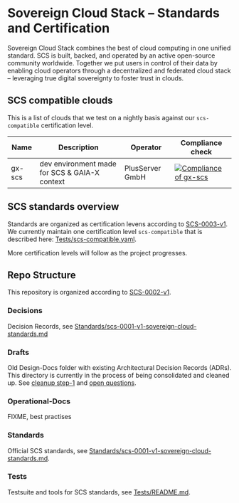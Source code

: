 # Sovereign Cloud Stack – Standards and Certification

Sovereign Cloud Stack combines the best of cloud computing in one unified standard. SCS is built, backed, and operated by an active open-source community worldwide. Together we put users in control of their data by enabling cloud operators through a decentralized and federated cloud stack – leveraging true digital sovereignty to foster trust in clouds.

## SCS compatible clouds

This is a list of clouds that we test on a nightly basis against our `scs-compatible` certification level.

| Name | Description | Operator | Compliance check |
| ---- | ----------- | -------- | ---------- |
| gx-scs | dev environment made for SCS & GAIA-X context | PlusServer GmbH | [![Compliance of gx-scs](https://github.com/SovereignCloudStack/standards/actions/workflows/check-gx-scs.yml/badge.svg)](https://github.com/SovereignCloudStack/standards/actions/workflows/check-gx-scs.yml) |

## SCS standards overview

Standards are organized as certification levens according to [SCS-0003-v1](Standards/scs-0003-v1-sovereign-cloud-standards-yaml.md). We currently maintain one certification level `scs-compatible` that is described here: [Tests/scs-compatible.yaml](Tests/scs-compatible.yaml).

More certification levels will follow as the project progresses.

## Repo Structure

This repository is organized according to [SCS-0002-v1](Decisions/scs-0002-v1-standards-docs-org.md).

### Decisions

Decision Records, see [Standards/scs-0001-v1-sovereign-cloud-standards.md](Standards/scs-0001-v1-sovereign-cloud-standards.md#types-of-documents)

### Drafts

Old Design-Docs folder with existing Architectural Decision Records (ADRs). This directory is currently in the process of being consolidated and cleaned up. See [cleanup step-1](Decisions/scs-0002-v1-standards-docs-org.md#suggested-cleanup-step-1) and [open questions](Decisions/scs-0002-v1-standards-docs-org.md#open-questions).

### Operational-Docs

FIXME, best practises

### Standards

Official SCS standards, see [Standards/scs-0001-v1-sovereign-cloud-standards.md](Standards/scs-0001-v1-sovereign-cloud-standards.md).

### Tests

Testsuite and tools for SCS standards, see [Tests/README.md](Tests/README.md).

